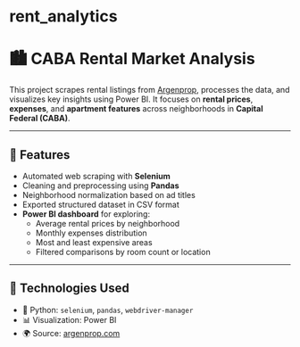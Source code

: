 # rent_analytics

# 🏙️ CABA Rental Market Analysis

This project scrapes rental listings from [Argenprop](https://www.argenprop.com/departamentos/alquiler/capital-federal), processes the data, and visualizes key insights using Power BI.
It focuses on **rental prices**, **expenses**, and **apartment features** across neighborhoods in **Capital Federal (CABA)**.

---

## 📌 Features

- Automated web scraping with **Selenium**
- Cleaning and preprocessing using **Pandas**
- Neighborhood normalization based on ad titles
- Exported structured dataset in CSV format
- **Power BI dashboard** for exploring:
  - Average rental prices by neighborhood
  - Monthly expenses distribution
  - Most and least expensive areas
  - Filtered comparisons by room count or location

---

## 🚀 Technologies Used

- 🐍 Python: `selenium`, `pandas`, `webdriver-manager`
- 📊 Visualization: Power BI
- 🌍 Source: [argenprop.com](https://www.argenprop.com/)
